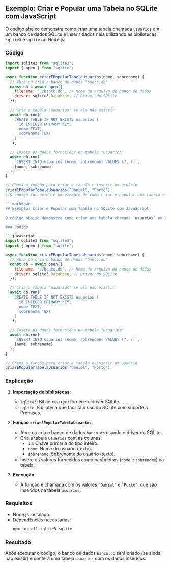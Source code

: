## Exemplo: Criar e Popular uma Tabela no SQLite com JavaScript

O código abaixo demonstra como criar uma tabela chamada `usuarios` em um banco de dados SQLite e inserir dados nela utilizando as bibliotecas `sqlite3` e `sqlite` no Node.js.

### Código

````javascript
import sqlite3 from "sqlite3";
import { open } from "sqlite";

async function criarEPopularTabelaUsuarios(nome, sobrenome) {
  // Abre ou cria o banco de dados "banco.db"
  const db = await open({
    filename: "./banco.db", // Nome do arquivo do banco de dados
    driver: sqlite3.Database, // Driver do SQLite
  });

  // Cria a tabela "usuarios" se ela não existir
  await db.run(`
    CREATE TABLE IF NOT EXISTS usuarios (
      id INTEGER PRIMARY KEY,
      nome TEXT,
      sobrenome TEXT
    )
  `);

  // Insere os dados fornecidos na tabela "usuarios"
  await db.run(
    `INSERT INTO usuarios (nome, sobrenome) VALUES (?, ?)`,
    [nome, sobrenome]
  );
}

// Chama a função para criar a tabela e inserir um usuário
criarEPopularTabelaUsuarios("Daniel", "Porto");
//O código fornecido é um exemplo de como criar e popular uma tabela em um banco de dados SQLite usando JavaScript. Aqui está uma explicação detalhada que pode ser salva no README.md:

```markdown
## Exemplo: Criar e Popular uma Tabela no SQLite com JavaScript

O código abaixo demonstra como criar uma tabela chamada `usuarios` em um banco de dados SQLite e inserir dados nela utilizando as bibliotecas `sqlite3` e `sqlite` no Node.js.

### Código

```javascript
import sqlite3 from "sqlite3";
import { open } from "sqlite";

async function criarEPopularTabelaUsuarios(nome, sobrenome) {
  // Abre ou cria o banco de dados "banco.db"
  const db = await open({
    filename: "./banco.db", // Nome do arquivo do banco de dados
    driver: sqlite3.Database, // Driver do SQLite
  });

  // Cria a tabela "usuarios" se ela não existir
  await db.run(`
    CREATE TABLE IF NOT EXISTS usuarios (
      id INTEGER PRIMARY KEY,
      nome TEXT,
      sobrenome TEXT
    )
  `);

  // Insere os dados fornecidos na tabela "usuarios"
  await db.run(
    `INSERT INTO usuarios (nome, sobrenome) VALUES (?, ?)`,
    [nome, sobrenome]
  );
}

// Chama a função para criar a tabela e inserir um usuário
criarEPopularTabelaUsuarios("Daniel", "Porto");
````

### Explicação

1. **Importação de bibliotecas**:

   - `sqlite3`: Biblioteca que fornece o driver SQLite.
   - `sqlite`: Biblioteca que facilita o uso do SQLite com suporte a Promises.

2. **Função `criarEPopularTabelaUsuarios`**:

   - Abre ou cria o banco de dados `banco.db` usando o driver do SQLite.
   - Cria a tabela `usuarios` com as colunas:
     - `id`: Chave primária do tipo inteiro.
     - `nome`: Nome do usuário (texto).
     - `sobrenome`: Sobrenome do usuário (texto).
   - Insere os valores fornecidos como parâmetros (`nome` e `sobrenome`) na tabela.

3. **Execução**:
   - A função é chamada com os valores `"Daniel"` e `"Porto"`, que são inseridos na tabela `usuarios`.

### Requisitos

- Node.js instalado.
- Dependências necessárias:
  ```bash
  npm install sqlite3 sqlite
  ```

### Resultado

Após executar o código, o banco de dados `banco.db` será criado (se ainda não existir) e conterá uma tabela `usuarios` com os dados inseridos.
